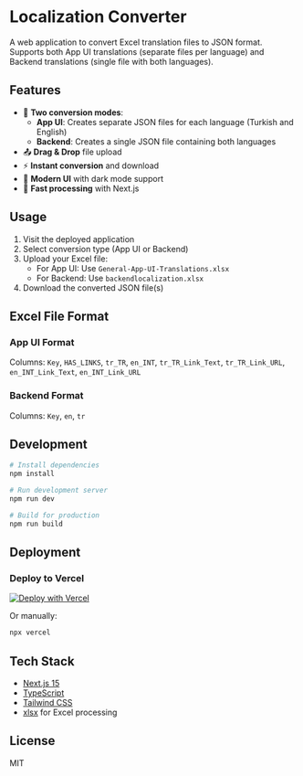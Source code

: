 # Localization Converter

A web application to convert Excel translation files to JSON format. Supports both App UI translations (separate files per language) and Backend translations (single file with both languages).

## Features

- 🎯 **Two conversion modes**:
  - **App UI**: Creates separate JSON files for each language (Turkish and English)
  - **Backend**: Creates a single JSON file containing both languages
- 📤 **Drag & Drop** file upload
- ⚡ **Instant conversion** and download
- 🎨 **Modern UI** with dark mode support
- 🚀 **Fast processing** with Next.js

## Usage

1. Visit the deployed application
2. Select conversion type (App UI or Backend)
3. Upload your Excel file:
   - For App UI: Use `General-App-UI-Translations.xlsx`
   - For Backend: Use `backendlocalization.xlsx`
4. Download the converted JSON file(s)

## Excel File Format

### App UI Format
Columns: `Key`, `HAS_LINKS`, `tr_TR`, `en_INT`, `tr_TR_Link_Text`, `tr_TR_Link_URL`, `en_INT_Link_Text`, `en_INT_Link_URL`

### Backend Format
Columns: `Key`, `en`, `tr`

## Development

```bash
# Install dependencies
npm install

# Run development server
npm run dev

# Build for production
npm run build
```

## Deployment

### Deploy to Vercel

[![Deploy with Vercel](https://vercel.com/button)](https://vercel.com/new/clone?repository-url=https://github.com/kkihtir/localization-tkpay)

Or manually:

```bash
npx vercel
```

## Tech Stack

- [Next.js 15](https://nextjs.org/)
- [TypeScript](https://www.typescriptlang.org/)
- [Tailwind CSS](https://tailwindcss.com/)
- [xlsx](https://www.npmjs.com/package/xlsx) for Excel processing

## License

MIT
